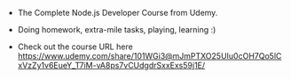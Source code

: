 - The Complete Node.js Developer Course from Udemy.

- Doing homework, extra-mile tasks, playing, learning :)

- Check out the course URL here https://www.udemy.com/share/101WGi3@mJmPTXO25UIu0cOH7Qo5lCxVzZy1v6EueY_T7iM-vA8ps7vCUdgdrSxxExs59j1E/